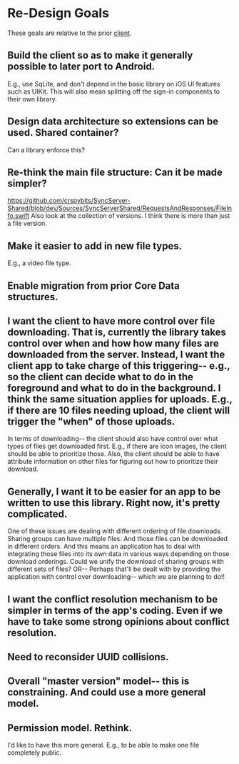 # Re-Design Goals
These goals are relative to the prior [client](https://github.com/crspybits/SyncServer-iOSClient/).

## Build the client so as to make it generally possible to later port to Android. 
E.g., use SqLite, and don't depend in the basic library on iOS UI features such as UIKit. This will also mean splitting off the sign-in components to their own library.
	
## Design data architecture so extensions can be used. Shared container?
Can a library enforce this?
			
## Re-think the main file structure: Can it be made simpler?
https://github.com/crspybits/SyncServer-Shared/blob/dev/Sources/SyncServerShared/RequestsAndResponses/FileInfo.swift
Also look at the collection of versions. I think there is more than just a file version.
	
## Make it easier to add in new file types.
E.g., a video file type.
	
## Enable migration from prior Core Data structures.
	
## I want the client to have more control over file downloading. That is, currently the library takes control over when and how how many files are downloaded from the server. Instead, I want the client app to take charge of this triggering-- e.g., so the client can decide what to do in the foreground and what to do in the background. I think the same situation applies for uploads. E.g., if there are 10 files needing upload, the client will trigger the "when" of those uploads.
In terms of downloading-- the client should also have control over what types of files get downloaded first. E.g., if there are icon images, the client should be able to prioritize those.
Also, the client should be able to have attribute information on other files for figuring out how to prioritize their download.
	
## Generally, I want it to be easier for an app to be written to use this library. Right now, it's pretty complicated.
One of these issues are dealing with different ordering of file downloads. Sharing groups can have multiple files. And those files can be downloaded in different orders. And this means an application has to deal with integrating those files into its own data in various ways depending on those download orderings. Could we unify the download of sharing groups with different sets of files? OR-- Perhaps that'll be dealt with by providing the application with control over downloading-- which we are planning to do!!
	
## I want the conflict resolution mechanism to be simpler in terms of the app's coding. Even if we have to take some strong opinions about conflict resolution.
	
## Need to reconsider UUID collisions. 
	
## Overall "master version" model-- this is constraining. And could use a more general model.
	
## Permission model. Rethink.
I'd like to have this more general. E.g., to be able to make one file completely public.
